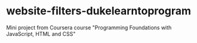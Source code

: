 # website-filters-dukelearntoprogram
Mini project from Coursera course "Programming Foundations with JavaScript, HTML and CSS"
